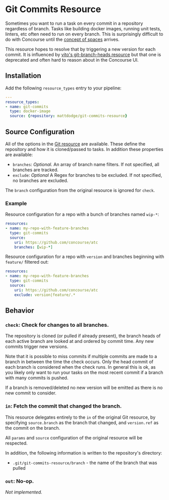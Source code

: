 # Git Commits Resource

Sometimes you want to run a task on every commit in a repository regardless of branch. Tasks like building docker images, running unit tests, linters, etc often need to run on every branch. This is surprisingly difficult to do with Concourse until the [concept of spaces](https://blog.concourse-ci.org/core-roadmap-towards-v10/#where-is-spaces-) arrives.

This resource hopes to resolve that by triggering a new version for each commit. It is influenced by [vito's git-branch-heads resource](https://github.com/vito/git-branch-heads-resource) but that one is deprecated and often hard to reason about in the Concourse UI.

## Installation

Add the following `resource_types` entry to your pipeline:

```yaml
---
resource_types:
- name: git-commits
  type: docker-image
  source: {repository: mattdodge/git-commits-resource}
```

## Source Configuration

All of the options in the [Git resource](https://github.com/concourse/git-resource) are available. These define the repository and how it is cloned/passed to tasks. In addition these properties are available:

* `branches`: *Optional.* An array of branch name filters. If not specified, all branches are tracked.
* `exclude`: *Optional* A Regex for branches to be excluded. If not specified, no branches are excluded.

The `branch` configuration from the original resource is ignored for `check`.


### Example

Resource configuration for a repo with a bunch of branches named `wip-*`:

``` yaml
resources:
- name: my-repo-with-feature-branches
  type: git-commits
  source:
    uri: https://github.com/concourse/atc
    branches: [wip-*]
```
Resource configuration for a repo with `version` and branches beginning with `feature/` filtered out:

``` yaml
resources:
- name: my-repo-with-feature-branches
  type: git-commits
  source:
    uri: https://github.com/concourse/atc
    exclude: version|feature/.*
```

## Behavior


### `check`: Check for changes to all branches.

The repository is cloned (or pulled if already present), the branch heads of each active branch are looked at and ordered by commit time. Any new commits trigger new versions.

Note that it is possible to miss commits if multiple commits are made to a branch in between the time the check occurs. Only the head commit of each branch is considered when the check runs. In general this is ok, as you likely only want to run your tasks on the most recent commit if a branch with many commits is pushed.

If a branch is removed/deleted no new version will be emitted as there is no new commit to consider.

### `in`: Fetch the commit that changed the branch.

This resource delegates entirely to the `in` of the original Git resource, by specifying `source.branch` as the branch that changed, and `version.ref` as the
commit on the branch.

All `params` and `source` configuration of the original resource will be respected.

In addition, the following information is written to the repository's directory:
* `.git/git-commits-resource/branch` - the name of the branch that was pulled


### `out`: No-op.

*Not implemented.*
